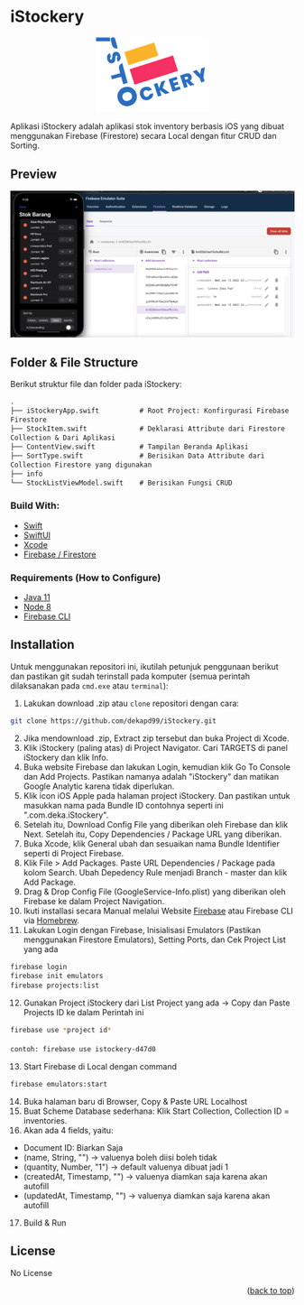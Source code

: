 # iStockery

<!-- ABOUT THE PROJECT -->
<p align="center">
  <a href="#" target="_blank"><img src="iStockery.png" width="200"></a>
</p>

Aplikasi iStockery adalah aplikasi stok inventory berbasis iOS yang dibuat menggunakan Firebase (Firestore) secara Local dengan fitur CRUD dan Sorting.

## Preview
<p align="center">
    <a href="#" target="_blank"><img src="1.png" width="auto"></a>
</p>

<!-- ABOUT THE FILE & FOLDER STRUCTURE -->
## Folder & File Structure
Berikut struktur file dan folder pada iStockery:

    .
    ├── iStockeryApp.swift          # Root Project: Konfirgurasi Firebase Firestore
    ├── StockItem.swift             # Deklarasi Attribute dari Firestore Collection & Dari Aplikasi
    ├── ContentView.swift           # Tampilan Beranda Aplikasi
    ├── SortType.swift              # Berisikan Data Attribute dari Collection Firestore yang digunakan
    ├── info
    └── StockListViewModel.swift    # Berisikan Fungsi CRUD

### Build With:

* [Swift](https://www.swift.org/documentation/)
* [SwiftUI](https://developer.apple.com/documentation/swiftui/)
* [Xcode](https://developer.apple.com/xcode/)
* [Firebase / Firestore](https://firebase.google.com/)

### Requirements (How to Configure)
* [Java 11](https://chamikakasun.medium.com/how-to-manage-multiple-java-version-in-macos-e5421345f6d0)
* [Node 8](https://formulae.brew.sh/formula/node#default)
* [Firebase CLI](https://firebase.google.com/docs/cli?authuser=0#mac-linux-npm)

<!-- How to Install -->
## Installation
Untuk menggunakan repositori ini, ikutilah petunjuk penggunaan berikut dan pastikan git sudah terinstall pada komputer (semua perintah dilaksanakan pada `cmd.exe` atau `terminal`):

1. Lakukan download .zip atau `clone` repositori dengan cara:
```bash
git clone https://github.com/dekapd99/iStockery.git
```

2. Jika mendownload .zip, Extract zip tersebut dan buka Project di Xcode.
3. Klik iStockery (paling atas) di Project Navigator. Cari TARGETS di panel iStockery dan klik Info.
4. Buka website Firebase dan lakukan Login, kemudian klik Go To Console dan Add Projects. Pastikan namanya adalah "iStockery" dan matikan Google Analytic karena tidak diperlukan.
5. Klik icon iOS Apple pada halaman project iStockery. Dan pastikan untuk masukkan nama pada Bundle ID contohnya seperti ini ".com.deka.iStockery".
6. Setelah itu, Download Config File yang diberikan oleh Firebase dan klik Next. Setelah itu, Copy Dependencies / Package URL yang diberikan.
7. Buka Xcode, klik General ubah dan sesuaikan nama Bundle Identifier seperti di Project Firebase.
8. Klik File > Add Packages. Paste URL Dependencies / Package pada kolom Search. Ubah Depedency Rule menjadi Branch - master dan klik Add Package.
9. Drag & Drop Config File (GoogleService-Info.plist) yang diberikan oleh Firebase ke dalam Project Navigation. 
10. Ikuti installasi secara Manual melalui Website [Firebase](https://firebase.google.com/docs/cli?authuser=0#mac-linux-npm) atau Firebase CLI via [Homebrew](https://formulae.brew.sh/formula/firebase-cli).
11. Lakukan Login dengan Firebase, Inisialisasi Emulators (Pastikan menggunakan Firestore Emulators), Setting Ports, dan Cek Project List yang ada
```bash
firebase login
firebase init emulators
firebase projects:list
```

12. Gunakan Project iStockery dari List Project yang ada -> Copy dan Paste Projects ID ke dalam Perintah ini
```bash
firebase use *project id*

contoh: firebase use istockery-d47d0
```

13. Start Firebase di Local dengan command
```bash
firebase emulators:start
```

14. Buka halaman baru di Browser, Copy & Paste URL Localhost
15. Buat Scheme Database sederhana: Klik Start Collection, Collection ID = inventories.
16. Akan ada 4 fields, yaitu:
* Document ID: Biarkan Saja
* (name, String, "") -> valuenya boleh diisi boleh tidak
* (quantity, Number, "1") -> default valuenya dibuat jadi 1
* (createdAt, Timestamp, "") -> valuenya diamkan saja karena akan autofill
* (updatedAt, Timestamp, "") -> valuenya diamkan saja karena akan autofill
17. Build & Run

<!-- What Kind of License? -->
## License
No License 

<p align="right">(<a href="#top">back to top</a>)</p>

